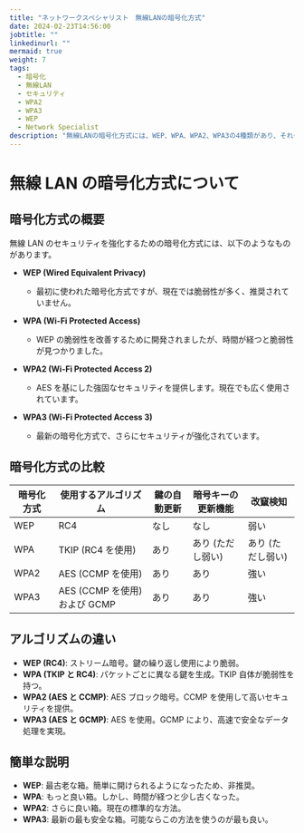 ```yaml
---
title: "ネットワークスペシャリスト　無線LANの暗号化方式"
date: 2024-02-23T14:56:00
jobtitle: ""
linkedinurl: ""
mermaid: true
weight: 7
tags:
  - 暗号化
  - 無線LAN
  - セキュリティ
  - WPA2
  - WPA3
  - WEP
  - Network Specialist
description: "無線LANの暗号化方式には、WEP、WPA、WPA2、WPA3の4種類があり、それぞれ異なるセキュリティレベルを提供します。WEPは最初に使用された方式ですが脆弱性が多く、WPAはその改良版ながらも脆弱性が指摘されています。WPA2はAES暗号とCCMPを使用し、現在の標準となっています。最新のWPA3はさらにセキュリティが強化され、高速で安全なデータ処理を提供します。可能であればWPA3を使用するのが推奨されます。"
---
```


# 無線 LAN の暗号化方式について

## 暗号化方式の概要

無線 LAN のセキュリティを強化するための暗号化方式には、以下のようなものがあります。

- **WEP (Wired Equivalent Privacy)**

  - 最初に使われた暗号化方式ですが、現在では脆弱性が多く、推奨されていません。

- **WPA (Wi-Fi Protected Access)**

  - WEP の脆弱性を改善するために開発されましたが、時間が経つと脆弱性が見つかりました。

- **WPA2 (Wi-Fi Protected Access 2)**

  - AES を基にした強固なセキュリティを提供します。現在でも広く使用されています。

- **WPA3 (Wi-Fi Protected Access 3)**
  - 最新の暗号化方式で、さらにセキュリティが強化されています。

## 暗号化方式の比較

| 暗号化方式 | 使用するアルゴリズム         | 鍵の自動更新 | 暗号キーの更新機能 | 改竄検知          |
| ---------- | ---------------------------- | ------------ | ------------------ | ----------------- |
| WEP        | RC4                          | なし         | なし               | 弱い              |
| WPA        | TKIP (RC4 を使用)            | あり         | あり (ただし弱い)  | あり (ただし弱い) |
| WPA2       | AES (CCMP を使用)            | あり         | あり               | 強い              |
| WPA3       | AES (CCMP を使用)および GCMP | あり         | あり               | 強い              |

## アルゴリズムの違い

- **WEP (RC4)**: ストリーム暗号。鍵の繰り返し使用により脆弱。
- **WPA (TKIP と RC4)**: パケットごとに異なる鍵を生成。TKIP 自体が脆弱性を持つ。
- **WPA2 (AES と CCMP)**: AES ブロック暗号。CCMP を使用して高いセキュリティを提供。
- **WPA3 (AES と GCMP)**: AES を使用。GCMP により、高速で安全なデータ処理を実現。

## 簡単な説明

- **WEP**: 最古老な箱。簡単に開けられるようになったため、非推奨。
- **WPA**: もっと良い箱。しかし、時間が経つと少し古くなった。
- **WPA2**: さらに良い箱。現在の標準的な方法。
- **WPA3**: 最新の最も安全な箱。可能ならこの方法を使うのが最も良い。
